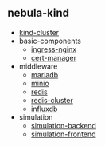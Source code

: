 ## nebula-kind

* [kind-cluster](kind-cluster.md)
* basic-components
    + [ingress-nginx](basic-components/ingress-nginx.md)
    + [cert-manager](basic-components/cert-manager.md)
* middleware
    + [mariadb](middleware/mariadb.md)
    + [minio](middleware/minio.md)
    + [redis](middleware/redis.md)
    + [redis-cluster](middleware/redis-cluster.md)
    + [influxdb](middleware/influxdb.md)
* simulation
    + [simulation-backend](simulation/simulation-backend.md)
    + [simulation-frontend](simulation/simulation-frontend.md)
